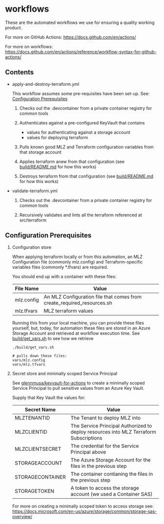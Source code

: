 # workflows

These are the automated workflows we use for ensuring a quality working product.

For more on GitHub Actions: <https://docs.github.com/en/actions/>

For more on workflows: <https://docs.github.com/en/actions/reference/workflow-syntax-for-github-actions/>

## Contents

- apply-and-destroy-terraform.yml

    This workflow assumes some pre-requisites have been set-up. See: [Configuration Prerequisites](#configuration-prerequisites)

    1. Checks out the .devcontainer from a private container registry for common tools

    1. Authenticates against a pre-configured KeyVault that contains
        - values for authenticating against a storage account
        - values for deploying terraform

    1. Pulls known good MLZ and Terraform configuration variables from that storage account

    1. Applies terraform anew from that configuration (see [build/README.md](../../build/README.md) for how this works)

    1. Destroys terraform from that configuration (see [build/README.md](../../build/README.md) for how this works)

- validate-terraform.yml

    1. Checks out the .devcontainer from a private container registry for common tools

    1. Recursively validates and lints all the terraform referenced at src/terraform

## Configuration Prerequisites

1. Configuration store

    When applying terraform locally or from this automation, an MLZ Configuration file (commonly mlz.config) and Terraform-specific variables files (commonly *.tfvars) are required.

    You should end up with a container with these files:

    File Name | Value
    ------------ | -------------
    mlz.config | An MLZ Configuration file that comes from create_required_resources.sh
    mlz.tfvars | MLZ terraform values

    Running this from your local machine, you can provide these files yourself, but, today, for automation these files are stored in an Azure Storage Account and retrieved at workflow execution time. See [build/get_vars.sh](../../build/get_vars.sh) to see how we retrieve

    ```plaintext
    ./build/get_vars.sh

    # pulls down these files:
    vars/mlz.config
    vars/mlz.tfvars
    ```

1. Secret store and minimally scoped Service Principal

    See [glennmusa/keyvault-for-actions](https://github.com/glennmusa/keyvault-for-actions) to create a minimally scoped Service Principal to pull sensitive values from an Azure Key Vault.

    Supply that Key Vault the values for:

    Secret Name | Value
    ------------ | -------------
    MLZTENANTID | The Tenant to deploy MLZ into
    MLZCLIENTID | The Service Principal Authorized to deploy resources into MLZ Terraform Subscriptions
    MLZCLIENTSECRET | The credential for the Service Principal above
    STORAGEACCOUNT | The Azure Storage Account for the files in the previous step
    STORAGECONTAINER | The container contianing the files in the previous step
    STORAGETOKEN | A token to access the storage account (we used a Container SAS)

    For more on creating a minimally scoped token to access storage see: <https://docs.microsoft.com/en-us/azure/storage/common/storage-sas-overview/>

